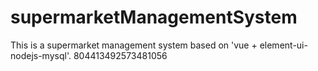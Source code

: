 # supermarketManagementSystem
This is a supermarket management system based on 'vue + element-ui-nodejs-mysql'.
804413492573481056